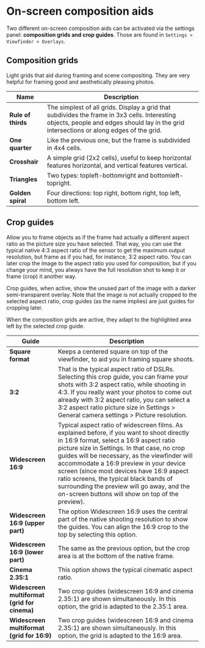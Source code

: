 # On-screen composition aids

Two different on-screen composition aids can be activated via the settings panel: **composition grids and crop guides**. Those are found in `Settings > Viewfinder > Overlays`.

## Composition grids

Light grids that aid during framing and scene compositing. They are very helpful for framing good and aesthetically pleasing photos.

| Name | Description |
| ---- | ----------- |
| __Rule of thirds__ | The simplest of all grids. Display a grid that subdivides the frame in 3x3 cells. Interesting objects, people and edges should lay in the grid intersections or along edges of the grid. |
| __One quarter__ | Like the previous one, but the frame is subdivided in 4x4 cells. |
| __Crosshair__ | A simple grid (2x2 cells), useful to keep horizontal features horizontal, and vertical features vertical. |
| __Triangles__ | Two types: topleft-bottomright and bottomleft-topright. |
| __Golden spiral__ | Four directions: top right, bottom right, top left, bottom left. |

## Crop guides

Allow you to frame objects as if the frame had actually a different aspect ratio as the picture size you have selected. That way, you can use the typical native 4:3 aspect ratio of the sensor to get the maximum output resolution, but frame as if you had, for instance, 3:2 aspect ratio. You can later crop the image to the aspect ratio you used for composition, but if you change your mind, you always have the full resolution shot to keep it or frame (crop) it another way. 

Crop guides, when active, show the unused part of the image with a darker semi-transparent overlay. Note that the image is not actually cropped to the selected aspect ratio, crop guides (as the name implies) are just guides for cropping later.

When the composition grids are active, they adapt to the highlighted area left by the selected crop guide.

| Guide | Description |
| ----- | ----------- |
| __Square format__ | Keeps a centered square on top of the viewfinder, to aid you in framing square shoots. |
| __3:2__ | That is the typical aspect ratio of DSLRs. Selecting this crop guide, you can frame your shots with 3:2 aspect ratio, while shooting in 4:3. If you really want your photos to come out already with 3:2 aspect ratio, you can select a 3:2 aspect ratio picture size in Settings > General camera settings > Picture resolution. |
| __Widescreen 16:9__ | Typical aspect ratio of widescreen films. As explained before, if you want to shoot directly in 16:9 format, select a 16:9 aspect ratio picture size in Settings. In that case, no crop guides will be necessary, as the viewfinder will accommodate a 16:9 preview in your device screen (since most devices have 16:9 aspect ratio screens, the typical black bands of surrounding the preview will go away, and the on-screen buttons will show on top of the preview). |
| __Widescreen 16:9 (upper part)__ | The option Widescreen 16:9 uses the central part of the native shooting resolution to show the guides. You can align the 16:9 crop to the top by selecting this option. |
| __Widescreen 16:9 (lower part)__ | The same as the previous option, but the crop area is at the bottom of the native frame. |
| __Cinema 2.35:1__ | This option shows the typical cinematic aspect ratio. |
| __Widescreen multiformat (grid for cinema)__ | Two crop guides (widescreen 16:9 and cinema 2.35:1) are shown simultaneously. In this option, the grid is adapted to the 2.35:1 area. |
| __Widescreen multiformat (grid for 16:9)__ | Two crop guides (widescreen 16:9 and cinema 2.35:1) are shown simultaneously. In this option, the grid is adapted to the 16:9 area. |
